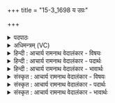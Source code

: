 +++
title = "15-3_1698 य उग्रः"

+++
<details><summary>पदपाठः</summary>

यः। उ꣣ग्रः꣢। सन्। अ꣡नि꣢꣯ष्टृतः। अ। नि꣣ष्टृतः। स्थिरः꣢। र꣡णा꣢꣯य। स꣡ꣳस्कृ꣢꣯तः। सम्। कृ꣣तः। य꣡दि꣢। स्तो꣣तुः꣢। म꣣घ꣡वा꣢। शृ꣣ण꣡व꣢त्। ह꣡व꣢꣯म्। न। इ꣡न्द्रः꣢꣯। यो꣣षति। आ꣢। ग꣣मत्। १६९८।
</details>

<details><summary>अधिमन्त्रम् (VC)</summary>

- इन्द्रः
- मेध्यातिथिः काण्वः
- बृहती
- मध्यमः
</details>

<details><summary>हिन्दी : आचार्य रामनाथ वेदालंकार - विषयः</summary>

आगे फिर वही विषय है।
</details>

<details><summary>हिन्दी : आचार्य रामनाथ वेदालंकार - पदार्थः</summary>

पदार्थान्वय -  (यः)जो इन्द्र जगदीश्वर(उग्रः सन्)अधार्मिकों के लिए प्रचण्ड होता हुआ(अनिष्टृतः)उनसे अहिंसित रहता है और(स्थिरः)अविचल होता हुआ(रणाय)असुरों के साथ युद्ध के लिए(संस्कृतः)सज्जित हो जाता है,वह(मघवा)ऐश्वर्यवान्(इन्द्रः)जगदीश्वर(यदि)यदि(स्तोतुः)उपासक के(हवम्)आह्वान को(शृणवत्)सुन ले,तो(न योषति)उससे अलग न खड़ा रहे,प्रत्युत(आ गमत्)उसके अन्तःकरण में आ जाए ॥३॥
</details>

<details><summary>हिन्दी : आचार्य रामनाथ वेदालंकार - भावार्थः</summary>

भावार्थ -  उपासक के हृदय से निकली हुई पुकार को जगदीश्वर अवश्य सुनता है और दस्युओं के साथ युद्ध में उसे बल देकर उसकी सहायता करता है ॥३॥ इस खण्ड में परमात्मा, जीवात्मा, उपास्य-उपासक का सम्बन्ध, आत्मा और मन, इन विषयों का वर्णन होने से इस खण्ड की पूर्व खण्ड के साथ सङ्गति है ॥ अठारहवें अध्याय में तृतीय खण्ड समाप्त ॥
</details>

<details><summary>संस्कृत : आचार्य रामनाथ वेदालंकार - विषयः</summary>

अथ पुनस्तमेव विषयमाह।
</details>

<details><summary>संस्कृत : आचार्य रामनाथ वेदालंकार - पदार्थः</summary>

पदार्थान्वय -  (यः)इन्द्रो जगदीश्वरः(उग्रः सन्)अधार्मिकाणां कृते प्रचण्डः सन्(अनिष्टृतः)तैः अनुपहिंसितो भवति।[स्तृतः इत्यत्र स्तृणातिर्हन्तिकर्मा। निघं० २।१९। निपूर्वो निष्टृतः,न निष्टृतः अनिष्टृतः।]अपि च, (स्थिरः)अविचलः सन्(रणाय)असुरैः सह युद्धाय(संस्कृतः)सज्जितो जायते,सः(मघवा)ऐश्वर्यवान्(इन्द्रः)जगदीश्वरः(यदि)चेत्(स्तोतुः)उपासकस्य(हवम्)आह्वानम्(शृणवत्)शृणुयात्,तर्हि(न योषति)पृथक् न तिष्ठेत्।[यु मिश्रणामिश्रणयोः,लेटि सिबागमे अडागमे च तिपि रूपम्।]प्रत्युत(आ गमत्)तस्यान्तःकरणम् उपागच्छेत् ॥३॥
</details>

<details><summary>संस्कृत : आचार्य रामनाथ वेदालंकार - भावार्थः</summary>

भावार्थ -  उपासकस्य हृदयान्निःसृतमाह्वानं जगदीश्वरोऽवश्यं शृणोति, दस्युभिः सह युद्धे च तस्मै बलं दत्त्वा तस्य साहाय्यं करोति ॥३॥ अस्मिन् खण्डे परमात्मो जीवात्मन उपास्योपासकसम्बन्ध- स्याऽऽत्ममनसोश्च विषयाणां वर्णनादेतत्खण्डस्य पूर्वखण्डेन संगतिरस्ति ॥
</details>